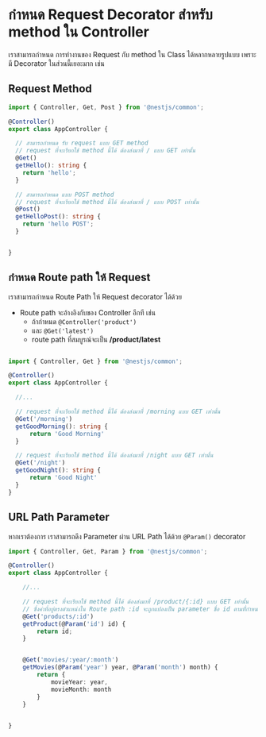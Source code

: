 
# กำหนด Request Decorator สำหรับ method ใน Controller

เราสามารถกำหนด การทำงานของ Request กับ method ใน Class ได้หลากหลายรูปแบบ เพราะมี Decorator ในส่วนนี้เยอะมาก เช่น 


## Request Method

```ts
import { Controller, Get, Post } from '@nestjs/common';

@Controller()
export class AppController {

  // สามารถกำหนด รับ request แบบ GET method 
  // request ที่จะเรียกใช้ method นี้ได้ ต้องส่งมาที่ / แบบ GET เท่านั้น
  @Get()
  getHello(): string {
    return 'hello';
  }

  // สามารถกำหนด แบบ POST method 
  // request ที่จะเรียกใช้ method นี้ได้ ต้องส่งมาที่ / แบบ POST เท่านั้น
  @Post()
  getHelloPost(): string {
    return 'hello POST';
  }


}
```

## กำหนด Route path ให้ Request

เราสามารถกำหนด Route Path ให้ Request decorator ได้ด้วย 

- Route path จะอ้างอิงกับของ Controller อีกที เช่น  
  - ถ้ากำหนด `@Controller('product')`
  - และ `@Get('latest')` 
  - route path ที่สมบูรณ์จะเป็น **/product/latest**


```ts

import { Controller, Get } from '@nestjs/common';

@Controller()
export class AppController {

  //...

  // request ที่จะเรียกใช้ method นี้ได้ ต้องส่งมาที่ /morning แบบ GET เท่านั้น
  @Get('/morning')
  getGoodMorning(): string {
      return 'Good Morning'
  }

  // request ที่จะเรียกใช้ method นี้ได้ ต้องส่งมาที่ /night แบบ GET เท่านั้น
  @Get('/night')
  getGoodNight(): string {
      return 'Good Night'
  }
}
```

## URL Path Parameter 

หากเราต้องการ เราสามารถดึง Parameter ผ่าน URL Path ได้ด้วย `@Param()` decorator

```ts
import { Controller, Get, Param } from '@nestjs/common';

@Controller()
export class AppController {

    //...

    // request ที่จะเรียกใช้ method นี้ได้ ต้องส่งมาที่ /product/{:id} แบบ GET เท่านั้น 
    // ซึ่งค่าที่อยู่ตรงตำแหน่งใน Route path :id จะถูกแปลงเป็น parameter ชื่อ id ตามท่ี่กำหนดไว้ใน @Param decorator
    @Get('products/:id')
    getProduct(@Param('id') id) {
        return id;
    }


    @Get('movies/:year/:month') 
    getMovies(@Param('year') year, @Param('month') month) {
        return {
            movieYear: year,
            movieMonth: month
        }
    }
    

}
```


